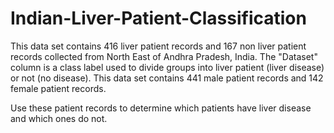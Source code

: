 # Indian-Liver-Patient-Classification
This data set contains 416 liver patient records and 167 non liver patient records collected from North East of Andhra Pradesh, India.
The "Dataset" column is a class label used to divide groups into liver patient (liver disease) or not (no disease).
This data set contains 441 male patient records and 142 female patient records.

Use these patient records to determine which patients have liver disease and which ones do not.
